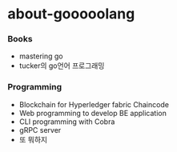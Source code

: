 # about-gooooolang

### Books
- mastering go
- tucker의 go언어 프로그래밍

### Programming
- Blockchain for Hyperledger fabric Chaincode<br>
- Web programming to develop BE application <br>
- CLI programming with Cobra <br>
- gRPC server<br>
- 또 뭐하지

